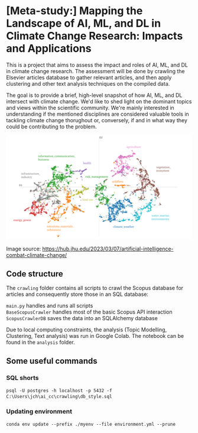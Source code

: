 # [Meta-study:] Mapping the Landscape of AI, ML, and DL in Climate Change Research: Impacts and Applications
This is a project that aims to assess the impact and roles of AI, ML, and DL in climate change research. The assessment will be done by crawling the Elsevier articles database to gather relevant articles, and then apply clustering and other text analysis techniques on the compiled data.

The goal is to provide a brief, high-level snapshot of how AI, ML, and DL intersect with climate change. We'd like to shed light on the dominant topics and views within the scientific community. We're mainly interested in understanding if the mentioned disciplines are considered valuable tools in tackling climate change thorughout or, conversely, if and in what way they could be contributing to the problem.

![Clustering of 8,191 documents involving the keywords "AI", "ML", or "DL" on one hand and the keywords "climate change", "climate crisis", or "climate action" on the other hand.](report/img/macro_clusters_final.png)

Image source: https://hub.jhu.edu/2023/03/07/artificial-intelligence-combat-climate-change/

## Code structure
The `crawling` folder contains all scripts to crawl the Scopus database for articles and consequently store those in an SQL database:<br />

`main.py` handles and runs all scripts <br />
`BaseScopusCrawler` handles most of the basic Scopus API interaction <br />
`ScopusCrawlerDB` saves the data into an SQLAlchemy database <br />

Due to local computing constraints, the analysis (Topic Modelling, Clustering, Text analysis) was run in Google Colab. The notebook can be found in the `analysis` folder.

## Some useful commands
### SQL shorts
```
psql -U postgres -h localhost -p 5432 -f C:\Users\jch\ai_cc\crawling\db_style.sql
```

### Updating environment
```
conda env update --prefix ./myenv --file environment.yml --prune
```

